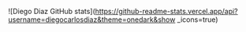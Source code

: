 ![Diego Diaz GitHub stats](https://github-readme-stats.vercel.app/api?username=diegocarlosdiaz&theme=onedark&show _icons=true)


